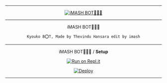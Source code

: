 ----


<div align="center">
<a href="#"><img title="iMASH BOT🤖👌🏻" src="https://i.postimg.cc/05TPgyYM/c3efa21a7c40c80f10cae87ff52026dc3b50c4b5r1-800-800-hq.png"></a>
</p>

----


iMASH BOT🤖👌🏻
```
Kyouko B⭕T, Made by Thevindu Hansara edit by imash
```
----
 iMASH BOT🤖👌🏻 / **Setup**

[![Run on Repl.it](https://repl.it/badge/github/phaticusthiccy/WhatsAsenaDuplicated)](https://repl.it/@phaticusthiccy/WhatsAsena-QR)

[![Deploy](https://www.herokucdn.com/deploy/button.svg)](https://heroku.com/deploy?template=https://github.com/ThevinduWA/kyouko)


----

